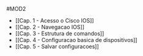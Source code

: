 #MOD2

- [[Cap. 1 - Acesso o Cisco IOS]]
- [[Cap. 2 - Navegacao IOS]]
- [[Cap. 3 - Estrutura de comandos]]
- [[Cap. 4 - Configuracao basica de dispositivos]]
- [[Cap. 5 - Salvar configuracoes]]